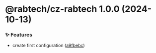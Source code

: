 # @rabtech/cz-rabtech 1.0.0 (2024-10-13)

### ✨ Features

-   create first configuration ([a9fbebc](https://gitlab.com/rabtech/kick-reserve-libraries/npm-packages/commit/a9fbebc55ec0d2c381706a93a3356e9625b794e9))
